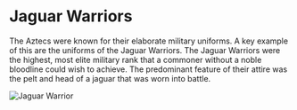 # Jaguar Warriors

The Aztecs were known for their elaborate military uniforms. A key example of
this are the uniforms of the Jaguar Warriors. The Jaguar Warriors were the
highest, most elite military rank that a commoner without a noble bloodline
could wish to achieve. The predominant feature of their attire was the pelt and
head of a jaguar that was worn into battle.

![Jaguar Warrior](https://cdn-cdaac.nitrocdn.com/tFOqLIaMYIaFjSGNUoYXbEDiJHtqbEtH/assets/images/optimized/rev-87b082e/wp-content/uploads/2014/07/505px-Jaguar_warrior.jpg)
